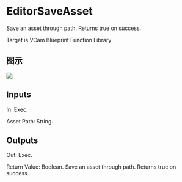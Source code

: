 # EditorSaveAsset

Save an asset through path. Returns true on success.

Target is VCam Blueprint Function Library

## 图示

![]($-20221218-21254729.png)

## Inputs

In: Exec.

Asset Path: String.  

## Outputs

Out: Exec.

Return Value: Boolean. Save an asset through path. Returns true on success..

